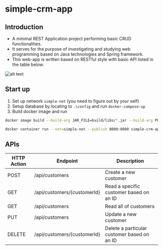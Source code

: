# simple-crm-app

## Introduction

- A minimal REST Application project performing basic CRUD functionalities.
- It serves for the purpose of investigating and studying web programming based on Java technologies and Spring framework.
- This web-app is written based on RESTful style with basic API listed in the table below.

![alt text](https://github.com/trdngy/img-pool/blob/master/simple-crud-app.png?raw=true)

## Start up

1. Set up network `simple-net` (you need to figure out by your self)
2. Setup database by locating to `.\config` and run `docker-compose-up`
3. Build docker image and run

``` bash
docker image build --build-arg JAR_FILE=build/libs/*.jar --build-arg POSTGRESQL_USERNAME=postgres --build-arg POSTGRESQL_PASSWORD=postgres --tag simple-crm-app .

docker container run --net=simple-net --publish 8080:8080 simple-crm-app
```

## APIs

| HTTP Action        | Endpoint                    | Description                                |
| -------------------| ----------------------------| -------------------------------------------|
| POST               | /api/customers              | Create a new customer                      |
| GET                | /api/customers/{customerId} | Read a specific customer based on an ID    |
| GET                | /api/customers              | Read all of customers                      |
| PUT                | /api/customers              | Update a new customer                      |
| DELETE             | /api/customers/{customerId} | Delete a particular customer based on an ID|
